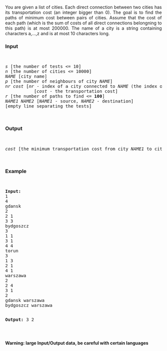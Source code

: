 <p align="justify">You are given a list of cities. Each direct connection between two cities has its  transportation cost (an integer bigger than 0). The goal is to find the paths of minimum cost between pairs of cities. Assume that the cost of each path (which is the sum of costs of all direct connections belongning to this path) is at most 200000. The name of a city is a string containing characters a,...,z and is at most 10 characters long.</p>

<h3>Input</h3>
<p align="justify">&nbsp;</p>
<pre><em>s</em> [the number of tests &lt;= 10]
<em>n</em> [the number of cities &lt;= 10000]
<em>NAME</em> [city name]
<em>p</em> [the number of neighbours of city <em>NAME</em>]
<em>nr</em> <em>cost</em> [<em>nr</em> - index of a city connected to <em>NAME</em> (the index of the first city is 1)]
           [<em>cost</em> - the transportation cost]
<em>r</em> [the number of paths to find &lt;= <strong>100</strong>]
<em>NAME1 NAME2</em> [<em>NAME1</em> - source, <em>NAME2</em> - destination]
[empty line separating the tests]
</pre>
<p>&nbsp;</p>

<h3>Output</h3>
<p align="justify">&nbsp;</p>
<pre><em>cost</em> [the minimum transportation cost from city <em>NAME1</em> to city <em>NAME2</em> (one per line)]
</pre>
<p>&nbsp;</p>

<h3>Example</h3>
<p align="justify">&nbsp;</p>
<pre><b>Input:</b>
1
4
gdansk
2
2 1
3 3
bydgoszcz
3
1 1
3 1
4 4
torun
3
1 3
2 1
4 1
warszawa
2
2 4
3 1
2
gdansk warszawa
bydgoszcz warszawa

<b>Output:</b>
3
2
</pre>
<p>&nbsp;</p>
<p><strong>Warning: large Input/Output data, be careful with certain languages</strong></p>
